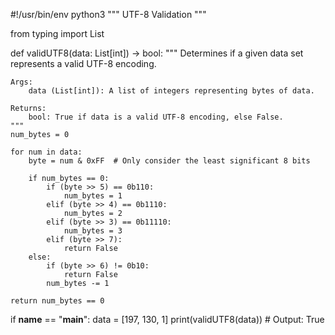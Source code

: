 #!/usr/bin/env python3
"""
UTF-8 Validation
"""

from typing import List

def validUTF8(data: List[int]) -> bool:
    """
    Determines if a given data set represents a valid UTF-8 encoding.

    Args:
        data (List[int]): A list of integers representing bytes of data.

    Returns:
        bool: True if data is a valid UTF-8 encoding, else False.
    """
    num_bytes = 0

    for num in data:
        byte = num & 0xFF  # Only consider the least significant 8 bits

        if num_bytes == 0:
            if (byte >> 5) == 0b110:
                num_bytes = 1
            elif (byte >> 4) == 0b1110:
                num_bytes = 2
            elif (byte >> 3) == 0b11110:
                num_bytes = 3
            elif (byte >> 7):
                return False
        else:
            if (byte >> 6) != 0b10:
                return False
            num_bytes -= 1

    return num_bytes == 0

if __name__ == "__main__":
    data = [197, 130, 1]
    print(validUTF8(data))  # Output: True

